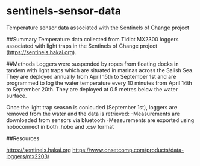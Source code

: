 # sentinels-sensor-data
Temperature sensor data associated with the Sentinels of Change project

##Summary
Temperature data collected from Tidibt MX2300 loggers associated with light traps in the Sentinels of Change project (https://sentinels.hakai.org). 

##Methods
Loggers were suspended by ropes from floating docks in tandem with light traps which are situated in marinas across the Salish Sea. They are deployed annually from April 15th to September 1st and are programmed to log the water temperature every 10 minutes from April 14th to September 20th. They are deployed at 0.5 metres below the water surface. 

Once the light trap season is conlcuded (September 1st), loggers are removed from the water and the data is retrieved:
-Measurements are downloaded from sensors via bluetooth
-Measurements are exported using hoboconnect in both .hobo and .csv format

##Resources

https://sentinels.hakai.org
https://www.onsetcomp.com/products/data-loggers/mx2203/

